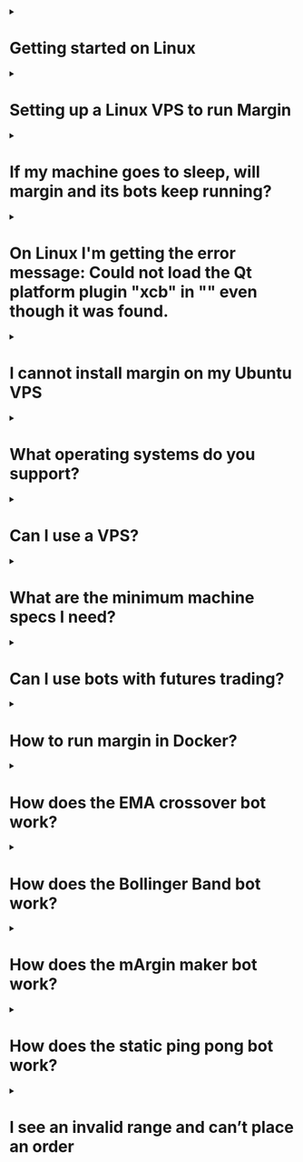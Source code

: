 
<details>
  <summary><h1 id="get_start" >Getting started on Linux</h1></summary>


1. Download margin-x86_64-4.6.0.AppImage from [BTSE link](https://app.btse.com/download/margin-x86_64.AppImage)
1. Optionally, move and/or rename the newly created folder to where you want margin to reside. A common choice is `~/opt/margin`
1. Go into the *margin* folder and run the file. Before the first run, the icon will be a default icon and not the margin logo shown in the screenshot.
1. Optionally, if you want to copy the .desktop file used to run margin to a different place, e. g. your desktop, or `~/.local/share/applications/` to be seen by your desktop environment, you'll have to change the last line to read something like `Exec=/home/username/opt/margin/margin-x86_64-4.6.0.AppImage`

Adapt for the location you actually put margin in.
</details>

<details>
  <summary><h1 id="setup_linux_vps" >Setting up a Linux VPS to run Margin</h1></summary>

Running Margin on a cloud-based VPS such as Azure or DigitalOcean allows a trader to run their strategies uninterrupted.

To get set up, a windowing manager such as MATE needs to be installed together with a RDP (Remote Desktop Protocol) server such as Xrdp. The following instructions were tested on a Ubuntu 20.04 LTS droplet running on DigitalOcean. This setup involves the creation of a user called `margin`.

First, log into your Linux VPS and run the following commands:

```bash
sudo adduser margin
sudo usermod -aG admin margin
sudo usermod -aG sudo margin
sudo apt update && sudo apt dist-upgrade -y
sudo apt install -y --no-install-recommends ubuntu-mate-core ubuntu-mate-desktop
sudo apt install -y mate-core mate-desktop-environment mate-notification-daemon xrdp
sudo -u margin echo mate-session > /home/margin/.xsession
sudo cp /home/margin/.xsession /etc/skel
sudo systemctl enable xrdp
sudo systemctl start xrdp sudo apt install -y firefox
```

Next, log in as the margin user through your favorite RDP client, open Firefox and navigate to [btse.com](http://btse.com/) , download the latest Linux margin AppImage file (for example margin-x86_64-4.6.0.AppImage) to your Downloads directory.

Next, open a terminal:

```bash
cd Downloads
```

Next, some packages need to be installed in order to run the Margin trading terminal:

```bash
sudo apt install -y xcb* libxcb* libxkbcommon*
```

Finally, run the terminal:

```bash
./margin-x86_64-4.6.0.AppImage
```
</details>

<details>
  <summary><h1 id="machine_sleep" >If my machine goes to sleep, will margin and its bots keep running?</h1></summary>

No, if your laptop goes to sleep the bots will stop working. Amphetamine, NoSleep, and Caffeine are popular apps to stop your machine from going into sleep mode. Otherwise, you can use a VPS. See our other help article: [Can I use a VPS?](#use_vps)
</details>


<details>
  <summary><h1 id="get_error_message" >On Linux I'm getting the error message: Could not load the Qt platform plugin "xcb" in "" even though it was found.</h1></summary>

This error is related to the XCB-Platform plugin of the underlying Qt library. It can be fixed by manually installing all xcb-related packages:

On Ubuntu 18.04, this is:
```bash
sudo apt install libx11-xcb-dev libx11-xcb1 libxcb-dri2-0 libxcb-dri2-0-dev libxcb-dri3-0 libxcb-dri3-dev libxcb-glx0 libxcb-glx0-dev libxcb-icccm4 libxcb-image0 libxcb-keysyms1 libxcb-present-dev libxcb-present0 libxcb-randr0 libxcb-randr0-dev libxcb-render-util0 libxcb-render0 libxcb-render0-dev libxcb-res0 libxcb-shape0 libxcb-shape0-dev libxcb-shm0 libxcb-sync-dev libxcb-sync1 libxcb-util1 libxcb-xfixes0 libxcb-xfixes0-dev libxcb-xinerama0 libxcb-xkb1 libxcb-xtest0 libxcb-xv0 libxcb1 libxcb1-dev
```

On Ubuntu 20.04, this is:
```bash
sudo apt install libx11-xcb1 libxcb-dri2-0 libxcb-dri3-0 libxcb-glx0 libxcb-icccm4 libxcb-image0 libxcb-keysyms1 libxcb-present0 libxcb-randr0 libxcb-render-util0 libxcb-render0 libxcb-res0 libxcb-shape0 libxcb-shm0 libxcb-sync1 libxcb-util1 libxcb-xfixes0 libxcb-xkb1 libxcb-xv0 libxcb1
```

If this does not suffice, you can export the following environment variable before starting Margin, which should provide additional help to find out which additional libraries/packages are missing.

QT_DEBUG_PLUGINS=1 ./margin-x86_64-4.6.0.AppImage
</details>


<details>
  <summary><h1 id="cannot_install_margin" >I cannot install margin on my Ubuntu VPS</h1></summary>

  Yes, some VPSs run very minimal versions of Ubuntu that do not contain needed libraries for Margin. If running Margin on Ubuntu produces this

./run-margin.sh: line 30: 2043 Aborted (core dumped) LD_LIBRARY_PATH=$DIR/lib:$LD_LIBRARY_PATH QT_PLUGIN_PATH=$DIR/plugins
./bin/margin.bin

Then please do the following:

```bash
sudo apt install libxcb-xkb-dev libxkbcommon-*
```

Then you should be good to go! Note, if you set up a fresh full version of Ubuntu, these libraries are included and this step is not needed.
</details>


<details>
  <summary><h1 id="os_support" >What operating systems do you support?</h1></summary>

Margin supports Windows, macOS and Linux in the following flavors:

Windows 10 x64
macOS (every version from 10.14 onwards)
Ubuntu 20.04+
</details>

<details>
  <summary><h1 id="use_vps" >Can I use a VPS?</h1></summary>

Yes you can and we recommend it! You can use Microsoft Remote Desktop to connect to your VPS or VPN instance (there are even iOS and Android apps) and check in on how margin is trading for you from your PC, phone or tablet. And what’s more, you won’t need to leave your laptop running 24/7.

A few things to remember.
1. Do not run two instances of Margin in parallel connecting to BTSE with the same API key pair.
1. Make sure to set your VPS instance to the same time as the PC/laptop on which you were running Margin. Otherwise, your API keys might not work.
1. Make sure your API keys do not have withdrawals activated.

If you have any questions, don’t hesitate to get in touch with Margin's customer support.

Note that data usage (if connecting to your VPS instance using a phone or tablet) is pretty high so take care depending on the data plan you have for the VPS.
</details>

<details>
  <summary><h1 id="machine_specs" >What are the minimum machine specs I need?</h1></summary>

We recommend at least 4GB RAM, a Core 2 Duo processor and a HD display for Windows, macOS and Linux systems. It is possible to run Margin on lower spec machines (2GB RAM with a 720p display) but this will restrict the number of pairs/bots that can reasonably be run.
</details>

<details>
  <summary><h1 id="use_bots_with_futures_trading" >Can I use bots with futures trading?</h1></summary>

No, at this time we only support manual trading for the futures market.
</details>

<details>
  <summary><h1 id="margin_in_docker" >How to run margin in Docker?</h1></summary>

Please [follow this link](https://gist.github.com/warp1337/3ebe461af606046f382e50b584705e1c) to run Margin in Docker.
</details>

<details>
  <summary><h1 id="ema_bot_work" >How does the EMA crossover bot work?</h1></summary>

The EMA crossover bot can be started in one of three modes: buy, sell or any. In the 'buy' mode it will wait until a buy situation arises before triggering its first spot order. In 'any' mode it is ready to either buy or sell, whichever situation occurs first.

What triggers a buy?
A buy event is triggered when the short term EMA line crosses the long term EMA line from below.

What triggers a sell?
A sell event is triggered when the short term EMA line crosses the long term EMA line from above.

![image](https://user-images.githubusercontent.com/30857981/176348736-892819a0-e3ea-4d3c-b020-8c00855301f6.png)

Important details

Please note that in default mode the EMA bot waits for a candle to fully form before calculating the current value of the two EMA lines. The actual value taken for each candle can be configured in the GUI, but the default is to take the closing value. This means that even though a crossover event may have occurred in a particular candle the bot will react one candle later. Reacting within a currently forming candle had the undesired effect of potentially multiple crossover events occurring. It is possible for the bot to react to a crossover event immediately, but we then advise that offsets are used (see Crossover fine tuning below).

It is also important to note that once the bot triggers a buy or sell event it places a spot order. This means that the resulting trade can be displaced from the crossover event due to having to overcome the spread and in cases where there is a shallow order book this can result in many partial order fills.

Crossover fine tuning

It is possible to add a buy or sell offset which provides more confidence that a crossover situation has occurred. These are visualised in the chart as separate lines ensuring you have a visual confirmation of their affect.
</details>

<details>
  <summary><h1 id="bollinger_band_bot_work" >How does the Bollinger Band bot work?</h1></summary>

Margin's Bollinger Band bot is inspired by the John Bollinger's (https://www.investopedia.com/terms/b/bollingerbands.asp ) technical indicator.

The ‘Start with’ combo box (see figure) allows you to start the bot in three modes: buy, sell or any. Starting in any mode will activate both the buy and sell thresholds and is great if you are not sure which way the market will initially move.

Rather than placing limit orders like the static ping pong and mArgin maker bots, the Bollinger Band bot places spot orders. Once the bot triggers a spot order it will place it, which means you need to be prepared that the actual trade might not be at the price the order was triggered at.

How does an order get triggered? There are two bands, a sell band (solid red line) and a buy band (solid blue line), that can be configured. These are set relative to the Bollinger Bands. For an order to trigger, the opposite order book has to intersect the buy/sell band. For example, in the buy case, the top of sell order book has to touch the ‘Current buy threshold’. Note that in volatile markets, this means that it can commonly occur that the order book rapidly retreats after triggering a spot order. This results in the spot order having to overcome the spread to get filled. On certain pairs, this can be some percentage points off the trigger price.

In order to protect against unwanted losses, it is possible to set a Min effective gain parameter. This can be set on both sides. In the figure, the Minimum effective gain displaces the current buy threshold by more than 4% to ensure that the desired Minimum effective gain is achieved.

![image](https://user-images.githubusercontent.com/30857981/176348781-b9200f97-477b-49f1-8b94-0200436f269d.png)

In the figure above, a minimum effective gain ensures that the bot does not buy back too soon in a market that had trended upwards. Also, note that the two sell trades (small yellow triangles) went through above the Bollinger Band sell threshold because of the Min effective gain setting.

Stop-loss is also available on both sides. On the buy-side, a stop loss can be set up relative to the last buy the bot performed. This is visualized in the chart and the percentage can be manipulated by dragging the annotation up or down. Note that if a stop loss is triggered, the bot will stop trading.
</details>

<details>
  <summary><h1 id="margin_maker_bot_work" >How does the mArgin maker bot work?</h1></summary>

The mArgin maker bot is a dynamic bot that places limit orders.

There are several parameters you can set, some of which can be set directly in the chart. The ‘time window’ is set by dragging the long vertical blue line (see image below - it’s the thin blue line in the middle of the chart running from top to bottom) to determine what time period is desired. The vertical height of the time window is given by the lowest and highest priced trades that occurred during that time.

Inside this window, the relative buy and sell margins can be set (dashed red horizontal lines). As the lowest and highest trade price will change over time, the vertical height of the window changes accordingly, which in turn means the buy and sell margin prices will change. As the market contracts, the prices become closer to each other. This also means that the initial Eff. gain* shown in the center of the time window will also change.

![image](https://user-images.githubusercontent.com/30857981/176348831-b8519161-62c4-4672-bd73-81c8df2f8ae2.png)

The Min. effective gain [%] is a very important parameter. For the mArgin maker, it applies to both buy/sell and sell/buy cycles. It is always active, with the default value being 0.0%. If you want to ensure that the bot makes a gain after trading fees have been subtracted, a positive value must be given. Note that this means a bot order can get stuck at a particular price in order not to violate the Min. effective gain.

The other parameters are quite self-explanatory, especially if you hover over their tooltips.

Stop-loss can be enabled and then adapted in the chart. If a stop-loss event occurs, the bot will accept the user-specified loss by triggering a spot sell order, and then the bot stops.
</details>

<details>
  <summary><h1 id="ping_pong_bot_work" >How does the static ping pong bot work?</h1></summary>

The static ping pong bot places limit orders.

This is the simplest bot in Margin. Click on the strategy button (chess knight with +) to create a new bot. Initially, it will default to an effective gain of 0.1% around the spread. Click and drag the buy and sell price lines to set the prices you want. The bot waits until its order is fully filled before switching actions and then places a limit order on the opposite side. In the example below, the bot has just placed a limit buy order and is waiting for the order to become active. If this order gets filled, a limit sell order for the same amount will be placed on the opposite side. Here, we’ve specified an effective gain of just over 3%.

![image](https://user-images.githubusercontent.com/30857981/176348870-92e1017a-0650-44fa-8f03-c5b53a043b39.png)

The bot will continue to trade until you explicitly stop it.
</details>

<details>
  <summary><h1 id="invalid_range" >I see an invalid range and can’t place an order</h1></summary>

This occurs because you do not have enough funds to place even the minimum allowed order. For example, for a BTC/USD market, if you see an invalid range in Margin, it means in the ‘buy’ case that you do not have enough USD and in the ‘sell’ case enough BTC to place the minimum order possible.

Note that some bots require you to have a little more than the minimum in order to overcome trading fees and continue trading. That means it is possible to have enough funds to place a manual trade but not start a bot in some cases.
</details>
